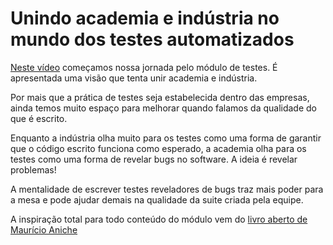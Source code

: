 # Unindo academia e indústria no mundo dos testes automatizados

[Neste vídeo](https://drive.google.com/file/d/1MDbi7rI1KmnJmvrwC5hYlt03ANMbYFSA/view?usp=sharing) começamos nossa jornada pelo módulo de testes. É apresentada uma visão que tenta unir academia e indústria. 

Por mais que a prática de testes seja estabelecida dentro das empresas, ainda temos muito espaço para melhorar quando falamos da qualidade do que é escrito. 

Enquanto a indústria olha muito para os testes como uma forma de garantir que o código escrito funciona como esperado, a academia olha para os testes como uma forma de revelar bugs no software. A ideia é revelar problemas!

A mentalidade de escrever testes reveladores de bugs traz mais poder para a mesa e pode ajudar demais na qualidade da suite criada pela equipe. 

A inspiração total para todo conteúdo do módulo vem do [livro aberto de Maurício Aniche](https://sttp.site/)